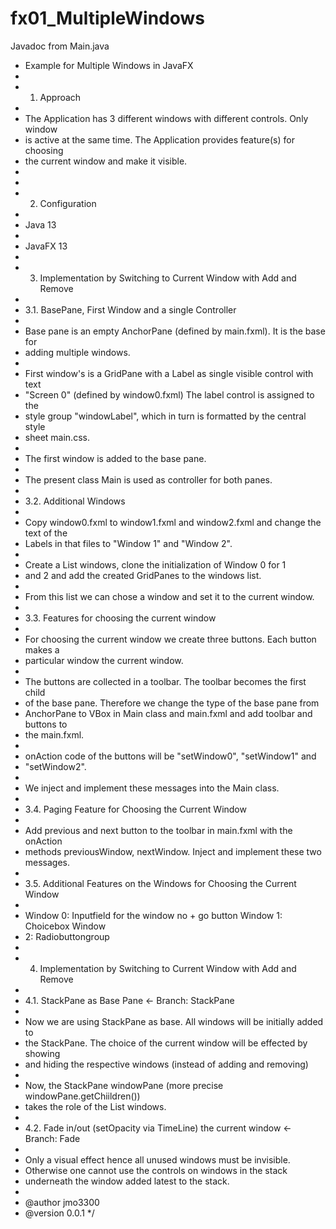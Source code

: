 # fx01_MultipleWindows

Javadoc from Main.java

 * Example for Multiple Windows in JavaFX
 * 
 * 1. Approach
 * 
 * The Application has 3 different windows with different controls. Only window
 * is active at the same time. The Application provides feature(s) for choosing
 * the current window and make it visible.
 *
 * 
 * 2. Configuration
 * 
 * Java 13
 * 
 * JavaFX 13
 *
 * 3. Implementation by Switching to Current Window with Add and Remove
 * 
 * 3.1. BasePane, First Window and a single Controller
 * 
 * Base pane is an empty AnchorPane (defined by main.fxml). It is the base for
 * adding multiple windows.
 * 
 * First window's is a GridPane with a Label as single visible control with text
 * "Screen 0" (defined by window0.fxml) The label control is assigned to the
 * style group "windowLabel", which in turn is formatted by the central style
 * sheet main.css.
 * 
 * The first window is added to the base pane.
 * 
 * The present class Main is used as controller for both panes.
 * 
 * 3.2. Additional Windows
 * 
 * Copy window0.fxml to window1.fxml and window2.fxml and change the text of the
 * Labels in that files to "Window 1" and "Window 2".
 * 
 * Create a List<GridPane> windows, clone the initialization of Window 0 for 1
 * and 2 and add the created GridPanes to the windows list.
 * 
 * From this list we can chose a window and set it to the current window.
 * 
 * 3.3. Features for choosing the current window
 * 
 * For choosing the current window we create three buttons. Each button makes a
 * particular window the current window.
 * 
 * The buttons are collected in a toolbar. The toolbar becomes the first child
 * of the base pane. Therefore we change the type of the base pane from
 * AnchorPane to VBox in Main class and main.fxml and add toolbar and buttons to
 * the main.fxml.
 * 
 * onAction code of the buttons will be "setWindow0", "setWindow1" and
 * "setWindow2".
 * 
 * We inject and implement these messages into the Main class.
 * 
 * 3.4. Paging Feature for Choosing the Current Window
 * 
 * Add previous and next button to the toolbar in main.fxml with the onAction
 * methods previousWindow, nextWindow. Inject and implement these two messages.
 * 
 * 3.5. Additional Features on the Windows for Choosing the Current Window
 * 
 * Window 0: Inputfield for the window no + go button Window 1: Choicebox Window
 * 2: Radiobuttongroup
 * 
 * 4. Implementation by Switching to Current Window with Add and Remove
 * 
 * 4.1. StackPane as Base Pane                                                  <- Branch: StackPane
 * 
 * Now we are using StackPane as base. All windows will be initially added to
 * the StackPane. The choice of the current window will be effected by showing
 * and hiding the respective windows (instead of adding and removing)
 * 
 * Now, the StackPane windowPane (more precise windowPane.getChiildren()) 
 * takes the role of the List<GridPane> windows.
 * 
 * 4.2. Fade in/out (setOpacity via TimeLine) the current window                <- Branch: Fade
 * 
 * Only a visual effect hence all unused windows must be invisible.
 * Otherwise one cannot use the controls on windows in the stack 
 * underneath the window added latest to the stack.
 * 
 * @author jmo3300
 * @version 0.0.1
 */
